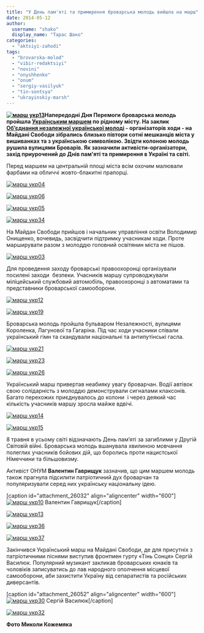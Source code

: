 ```yaml
---
title: "У День пам'яті та примирення броварська молодь вийшла на марш"
date: 2014-05-12
author: 
  username: "shako"
  display_name: "Тарас Шако"
categories: 
  - "aktsiyi-zahodi"
tags: 
  - "brovarska-molod"
  - "vibir-redaktsiyi"
  - "novini"
  - "onyshhenko"
  - "onum"
  - "sergiy-vasilyuk"
  - "tin-sontsya"
  - "ukrayinskiy-marsh"
---
```


**[![марш укр13](https://mpz.brovary.org/wp-content/uploads/2014/05/marsh-ukr13.jpg)](https://mpz.brovary.org/wp-content/uploads/2014/05/marsh-ukr13.jpg)Напередодні Дня Перемоги броварська молодь пройшла [Українським маршем](https://mpz.brovary.org/brovarska-molod-viyde-na-ukrayinskiy-marsh/) по рідному місту. На заклик [Об’єднання незалежної української молоді](https://vk.com/onymua) - організаторів ходи - на Майдані Свободи зібрались близько півтори сотні мешканців міста у вишиванках та з українською символікою. Звідти колоною молодь рушила вулицями Броварів. Як зазначили активісти-організатори, захід приурочений до Днів пам'яті та примирення в Україні та світі.**

Перед маршем на центральній площі міста всім охочим малювали фарбами на обличчі жовто-блакитні прапорці.

[![марш укр04](https://mpz.brovary.org/wp-content/uploads/2014/05/marsh-ukr04.jpg)](https://mpz.brovary.org/wp-content/uploads/2014/05/marsh-ukr04.jpg)

[![марш укр06](https://mpz.brovary.org/wp-content/uploads/2014/05/marsh-ukr06.jpg)](https://mpz.brovary.org/wp-content/uploads/2014/05/marsh-ukr06.jpg)

[![марш укр05](https://mpz.brovary.org/wp-content/uploads/2014/05/marsh-ukr05.jpg)](https://mpz.brovary.org/wp-content/uploads/2014/05/marsh-ukr05.jpg)

[![марш укр34](https://mpz.brovary.org/wp-content/uploads/2014/05/marsh-ukr34.jpg)](https://mpz.brovary.org/wp-content/uploads/2014/05/marsh-ukr34.jpg)

На Майдан Свободи прийшов і начальник управління освіти Володимир Онищенко, вочевидь, засвідчити підтримку учасникам ходи. Проте марширувати разом з молоддю головний освітянин міста не пішов.

[![марш укр03](https://mpz.brovary.org/wp-content/uploads/2014/05/marsh-ukr03.jpg)](https://mpz.brovary.org/wp-content/uploads/2014/05/marsh-ukr03.jpg)

Для проведення заходу броварські правоохоронці організували посилені заходи  безпеки. Учасників маршу супроводжували міліцейський службовий автомобіль, правоохоронці з автоматами та представники броварської самооборони.

[![марш укр12](https://mpz.brovary.org/wp-content/uploads/2014/05/marsh-ukr12.jpg)](https://mpz.brovary.org/wp-content/uploads/2014/05/marsh-ukr12.jpg)

[![марш укр19](https://mpz.brovary.org/wp-content/uploads/2014/05/marsh-ukr19.jpg)](https://mpz.brovary.org/wp-content/uploads/2014/05/marsh-ukr19.jpg)

Броварська молодь пройшла бульваром Незалежності, вулицями Короленка, Лагунової та Гагаріна. Під час ходи учасники співали український гімн та скандували національні та антипутінські гасла.

[![марш укр21](https://mpz.brovary.org/wp-content/uploads/2014/05/marsh-ukr21.jpg)](https://mpz.brovary.org/wp-content/uploads/2014/05/marsh-ukr21.jpg)

[![марш укр23](https://mpz.brovary.org/wp-content/uploads/2014/05/marsh-ukr23.jpg)](https://mpz.brovary.org/wp-content/uploads/2014/05/marsh-ukr23.jpg)

[![марш укр26](https://mpz.brovary.org/wp-content/uploads/2014/05/marsh-ukr26.jpg)](https://mpz.brovary.org/wp-content/uploads/2014/05/marsh-ukr26.jpg)

Український марш привертав неабияку увагу броварчан. Водії автівок свою солідарність з молоддю демонстрували сигналами клаксонів. Багато перехожих приєднувалось до колони  і через деякий час кількість учасників маршу зросла майже вдвічі.

[![марш укр14](https://mpz.brovary.org/wp-content/uploads/2014/05/marsh-ukr14.jpg)](https://mpz.brovary.org/wp-content/uploads/2014/05/marsh-ukr14.jpg)

[![марш укр15](https://mpz.brovary.org/wp-content/uploads/2014/05/marsh-ukr15.jpg)](https://mpz.brovary.org/wp-content/uploads/2014/05/marsh-ukr15.jpg)

8 травня в усьому світі відзначають День пам’яті за загиблими у Другій Світовій війні. Броварська молодь вшанувала хвилиною мовчання полеглих учасників бойових дій, що боролись проти нацистської Німеччини та більшовизму.

Активіст ОНУМ **Валентин Гаврищук** зазначив, що цим маршем молодь також прагнула підсилити патріотичний дух броварчан та популяризувати серед них українську національну ідею.

\[caption id="attachment\_26032" align="aligncenter" width="600"\][![марш укр10](https://mpz.brovary.org/wp-content/uploads/2014/05/marsh-ukr10.jpg)](https://mpz.brovary.org/wp-content/uploads/2014/05/marsh-ukr10.jpg) Валентин Гаврищук\[/caption\]

[![марш укр13](https://mpz.brovary.org/wp-content/uploads/2014/05/marsh-ukr13.jpg)](https://mpz.brovary.org/wp-content/uploads/2014/05/marsh-ukr13.jpg)

[![марш укр36](https://mpz.brovary.org/wp-content/uploads/2014/05/marsh-ukr36.jpg)](https://mpz.brovary.org/wp-content/uploads/2014/05/marsh-ukr36.jpg)

[![марш укр37](https://mpz.brovary.org/wp-content/uploads/2014/05/marsh-ukr37.jpg)](https://mpz.brovary.org/wp-content/uploads/2014/05/marsh-ukr37.jpg)

Закінчився Український марш на Майдані Свободи, де для присутніх з патріотичними піснями виступив фронтмен гурту «Тінь Сонця» Сергій Василюк. Популярний музикант закликав броварських юнаків та чоловіків записуватись до лав народного ополчення місцевої самооборони, аби захистити Україну від сепаратистів та російських диверсантів.

\[caption id="attachment\_26052" align="aligncenter" width="600"\][![марш укр30](https://mpz.brovary.org/wp-content/uploads/2014/05/marsh-ukr30.jpg)](https://mpz.brovary.org/wp-content/uploads/2014/05/marsh-ukr30.jpg) Сергій Василюк\[/caption\]

[![марш укр32](https://mpz.brovary.org/wp-content/uploads/2014/05/marsh-ukr32.jpg)](https://mpz.brovary.org/wp-content/uploads/2014/05/marsh-ukr32.jpg)

**Фото Миколи Кожемяка**
